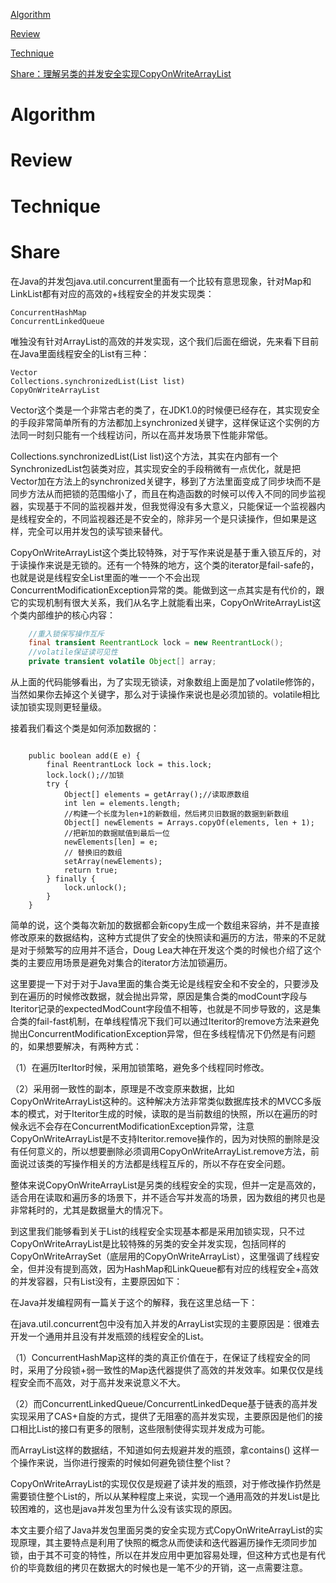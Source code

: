 
 [Algorithm](#algorithm)

 [Review](#review)

 [Technique](#technique)

 [Share：理解另类的并发安全实现CopyOnWriteArrayList ](#share)


# Algorithm


# Review


# Technique


# Share


在Java的并发包java.util.concurrent里面有一个比较有意思现象，针对Map和LinkList都有对应的高效的+线程安全的并发实现类：
```
ConcurrentHashMap
ConcurrentLinkedQueue
```
唯独没有针对ArrayList的高效的并发实现，这个我们后面在细说，先来看下目前在Java里面线程安全的List有三种：
```
Vector 
Collections.synchronizedList(List list)
CopyOnWriteArrayList 
```
Vector这个类是一个非常古老的类了，在JDK1.0的时候便已经存在，其实现安全的手段非常简单所有的方法都加上synchronized关键字，这样保证这个实例的方法同一时刻只能有一个线程访问，所以在高并发场景下性能非常低。


Collections.synchronizedList(List list)这个方法，其实在内部有一个SynchronizedList包装类对应，其实现安全的手段稍微有一点优化，就是把Vector加在方法上的synchronized关键字，移到了方法里面变成了同步块而不是同步方法从而把锁的范围缩小了，而且在构造函数的时候可以传入不同的同步监视器，实现基于不同的监视器并发，但我觉得没有多大意义，只能保证一个监视器内是线程安全的，不同监视器还是不安全的，除非另一个是只读操作，但如果是这样，完全可以用并发包的读写锁来替代。

CopyOnWriteArrayList这个类比较特殊，对于写作来说是基于重入锁互斥的，对于读操作来说是无锁的。还有一个特殊的地方，这个类的iterator是fail-safe的，也就是说是线程安全List里面的唯一一个不会出现ConcurrentModificationException异常的类。能做到这一点其实是有代价的，跟它的实现机制有很大关系，我们从名字上就能看出来，CopyOnWriteArrayList这个类内部维护的核心内容：

```java
    //重入锁保写操作互斥
    final transient ReentrantLock lock = new ReentrantLock();
    //volatile保证读可见性
    private transient volatile Object[] array;
```

从上面的代码能够看出，为了实现无锁读，对象数组上面是加了volatile修饰的，当然如果你去掉这个关键字，那么对于读操作来说也是必须加锁的。volatile相比读加锁实现则更轻量级。

接着我们看这个类是如何添加数据的：

```
     
    public boolean add(E e) {
        final ReentrantLock lock = this.lock;
        lock.lock();//加锁
        try {
            Object[] elements = getArray();//读取原数组
            int len = elements.length;
            //构建一个长度为len+1的新数组，然后拷贝旧数据的数据到新数组
            Object[] newElements = Arrays.copyOf(elements, len + 1);
            //把新加的数据赋值到最后一位
            newElements[len] = e;
            // 替换旧的数组
            setArray(newElements);
            return true;
        } finally {
            lock.unlock();
        }
    }
```

简单的说，这个类每次新加的数据都会新copy生成一个数组来容纳，并不是直接修改原来的数据结构，这种方式提供了安全的快照读和遍历的方法，带来的不足就是对于频繁写的应用并不适合，Doug Lea大神在开发这个类的时候也介绍了这个类的主要应用场景是避免对集合的iterator方法加锁遍历。

这里要提一下对于对于Java里面的集合类无论是线程安全和不安全的，只要涉及到在遍历的时候修改数据，就会抛出异常，原因是集合类的modCount字段与Iteritor记录的expectedModCount字段值不相等，也就是不同步导致的，这是集合类的fail-fast机制，在单线程情况下我们可以通过Iteritor的remove方法来避免抛出ConcurrentModificationException异常，但在多线程情况下仍然是有问题的，如果想要解决，有两种方式：

（1）在遍历IterItor时候，采用加锁策略，避免多个线程同时修改。

（2）采用弱一致性的副本，原理是不改变原来数据，比如CopyOnWriteArrayList这种的。这种解决方法非常类似数据库技术的MVCC多版本的模式，对于Iteritor生成的时候，读取的是当前数组的快照，所以在遍历的时候永远不会存在ConcurrentModificationException异常，注意CopyOnWriteArrayList是不支持Iteritor.remove操作的，因为对快照的删除是没有任何意义的，所以想要删除必须调用CopyOnWriteArrayList.remove方法，前面说过该类的写操作相关的方法都是线程互斥的，所以不存在安全问题。



整体来说CopyOnWriteArrayList是另类的线程安全的实现，但并一定是高效的，适合用在读取和遍历多的场景下，并不适合写并发高的场景，因为数组的拷贝也是非常耗时的，尤其是数据量大的情况下。



到这里我们能够看到关于List的线程安全实现基本都是采用加锁实现，只不过CopyOnWriteArrayList是比较特殊的另类的安全并发实现，包括同样的CopyOnWriteArraySet（底层用的CopyOnWriteArrayList），这里强调了线程安全，但并没有提到高效，因为HashMap和LinkQueue都有对应的线程安全+高效的并发容器，只有List没有，主要原因如下：

在Java并发编程网有一篇关于这个的解释，我在这里总结一下：

在java.util.concurrent包中没有加入并发的ArrayList实现的主要原因是：很难去开发一个通用并且没有并发瓶颈的线程安全的List。


（1）ConcurrentHashMap这样的类的真正价值在于，在保证了线程安全的同时，采用了分段锁+弱一致性的Map迭代器提供了高效的并发效率。如果仅仅是线程安全而不高效，对于高并发来说意义不大。

（2）而ConcurrentLinkedQueue/ConcurrentLinkedDeque基于链表的高并发实现采用了CAS+自旋的方式，提供了无阻塞的高并发实现，主要原因是他们的接口相比List的接口有更多的限制，这些限制使得实现并发成为可能。


而ArrayList这样的数据结，不知道如何去规避并发的瓶颈，拿contains() 这样一个操作来说，当你进行搜索的时候如何避免锁住整个list？

CopyOnWriteArrayList的实现仅仅是规避了读并发的瓶颈，对于修改操作扔然是需要锁住整个List的，所以从某种程度上来说，实现一个通用高效的并发List是比较困难的，这也是java并发包里为什么没有该实现的原因。


本文主要介绍了Java并发包里面另类的安全实现方式CopyOnWriteArrayList的实现原理，其主要特点是利用了快照的概念从而使读和迭代器遍历操作无须同步加锁，由于其不可变的特性，所以在并发应用中更加容易处理，但这种方式也是有代价的毕竟数组的拷贝在数据大的时候也是一笔不少的开销，这一点需要注意。
















